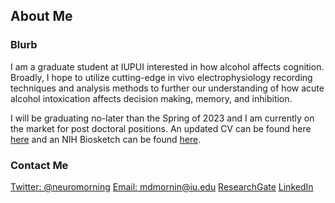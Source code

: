 ## About Me

### Blurb
I am a graduate student at IUPUI interested in how alcohol affects cognition. Broadly, I hope to utilize cutting-edge in vivo electrophysiology recording techniques and analysis methods to further our understanding of how acute alcohol intoxication affects decision making, memory, and inhibition. 

I will be graduating no-later than the Spring of 2023 and I am currently on the market for post doctoral positions. An updated CV can be found here [here](https://github.com/mdmornin/mitchellmorningstar.github.io/blob/master/morningstar_cv.pdf) and an NIH Biosketch can be found [here](https://github.com/mdmornin/mitchellmorningstar.github.io/blob/master/Morningstar_NIHBiosketch.pdf).

### Contact Me
[Twitter: @neuromorning](https://twitter.com/neuromorning)
[Email: mdmornin@iu.edu](mdmornin@iu.edu)
[ResearchGate](https://www.researchgate.net/profile/Mitchell-Morningstar)
[LinkedIn](https://www.linkedin.com/in/mitchellmorningstar/)
